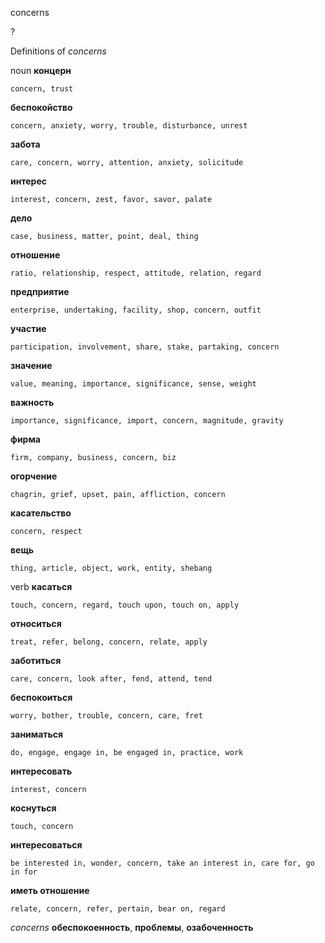 concerns

?


Definitions of _concerns_

noun
**концерн**

    concern, trust
**беспокойство**

    concern, anxiety, worry, trouble, disturbance, unrest
**забота**

    care, concern, worry, attention, anxiety, solicitude
**интерес**

    interest, concern, zest, favor, savor, palate
**дело**

    case, business, matter, point, deal, thing
**отношение**

    ratio, relationship, respect, attitude, relation, regard
**предприятие**

    enterprise, undertaking, facility, shop, concern, outfit
**участие**

    participation, involvement, share, stake, partaking, concern
**значение**

    value, meaning, importance, significance, sense, weight
**важность**

    importance, significance, import, concern, magnitude, gravity
**фирма**

    firm, company, business, concern, biz
**огорчение**

    chagrin, grief, upset, pain, affliction, concern
**касательство**

    concern, respect
**вещь**

    thing, article, object, work, entity, shebang

verb
**касаться**

    touch, concern, regard, touch upon, touch on, apply
**относиться**

    treat, refer, belong, concern, relate, apply
**заботиться**

    care, concern, look after, fend, attend, tend
**беспокоиться**

    worry, bother, trouble, concern, care, fret
**заниматься**

    do, engage, engage in, be engaged in, practice, work
**интересовать**

    interest, concern
**коснуться**

    touch, concern
**интересоваться**

    be interested in, wonder, concern, take an interest in, care for, go in for
**иметь отношение**

    relate, concern, refer, pertain, bear on, regard

_concerns_
**обеспокоенность**, **проблемы**, **озабоченность**